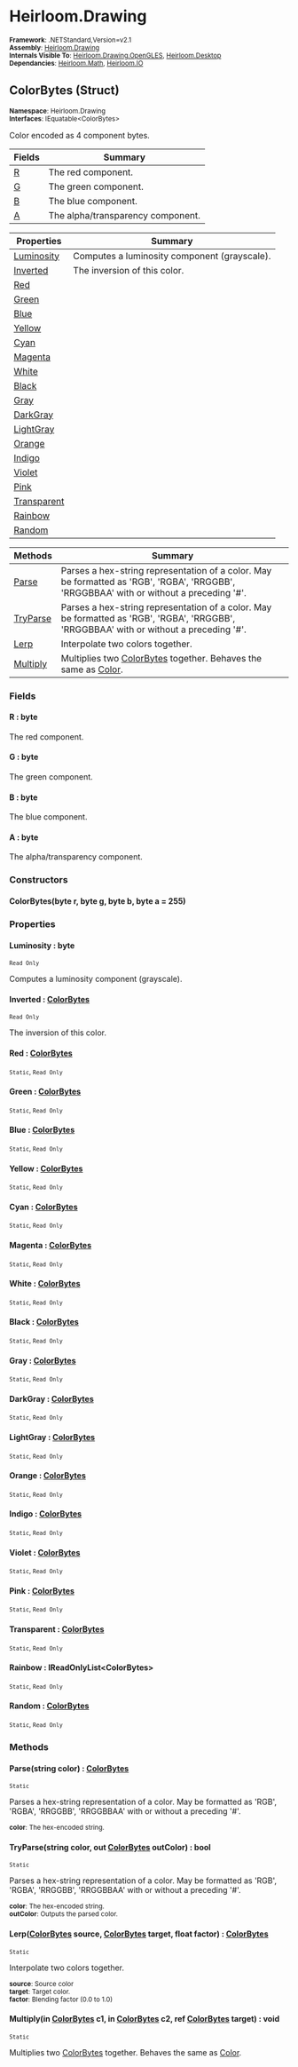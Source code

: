 # Heirloom.Drawing

<small>**Framework**: .NETStandard,Version=v2.1</small>  
<small>**Assembly**: [Heirloom.Drawing](../Heirloom.Drawing/Heirloom.Drawing.md)</small>  
<small>**Internals Visible To**: [Heirloom.Drawing.OpenGLES](../Heirloom.Drawing.OpenGLES/Heirloom.Drawing.OpenGLES.md), [Heirloom.Desktop](../Heirloom.Desktop/Heirloom.Desktop.md)</small>  
<small>**Dependancies**: [Heirloom.Math](../Heirloom.Math/Heirloom.Math.md), [Heirloom.IO](../Heirloom.IO/Heirloom.IO.md)</small>  

## ColorBytes (Struct)
<small>**Namespace**: Heirloom.Drawing</sub></small>  
<small>**Interfaces**: IEquatable\<ColorBytes></small>  

Color encoded as 4 component bytes.

| Fields          | Summary                           |
|-----------------|-----------------------------------|
| [R](#RCDCAB7F0) | The red component.                |
| [G](#GCDCAB7DB) | The green component.              |
| [B](#BCDCAB7E0) | The blue component.               |
| [A](#ACDCAB7DD) | The alpha/transparency component. |

| Properties                  | Summary                                      |
|-----------------------------|----------------------------------------------|
| [Luminosity](#LUM27143E8B)  | Computes a luminosity component (grayscale). |
| [Inverted](#INVDE5124E3)    | The inversion of this color.                 |
| [Red](#RED5F786973)         |                                              |
| [Green](#GREE8614423)       |                                              |
| [Blue](#BLU5D4613EE)        |                                              |
| [Yellow](#YELCC917366)      |                                              |
| [Cyan](#CYA95C74181)        |                                              |
| [Magenta](#MAGEF2FDA29)     |                                              |
| [White](#WHI1AD967BB)       |                                              |
| [Black](#BLAF663517F)       |                                              |
| [Gray](#GRA1F30CD89)        |                                              |
| [DarkGray](#DAR69CE9AE9)    |                                              |
| [LightGray](#LIG2E3D3CFB)   |                                              |
| [Orange](#ORA78ADA558)      |                                              |
| [Indigo](#IND56133F0)       |                                              |
| [Violet](#VIOD94877FD)      |                                              |
| [Pink](#PINE1E27C5E)        |                                              |
| [Transparent](#TRA962107FC) |                                              |
| [Rainbow](#RAIC72A67E4)     |                                              |
| [Random](#RANE1E4B317)      |                                              |

| Methods                  | Summary                                                                                                                                 |
|--------------------------|-----------------------------------------------------------------------------------------------------------------------------------------|
| [Parse](#PAR50D6FF39)    | Parses a hex-string representation of a color. May be formatted as 'RGB', 'RGBA', 'RRGGBB', 'RRGGBBAA' with or without a preceding '#'. |
| [TryParse](#TRY99E0F751) | Parses a hex-string representation of a color. May be formatted as 'RGB', 'RGBA', 'RRGGBB', 'RRGGBBAA' with or without a preceding '#'. |
| [Lerp](#LERDF0BF6B4)     | Interpolate two colors together.                                                                                                        |
| [Multiply](#MULBEBFA083) | Multiplies two [ColorBytes](Heirloom.Drawing.ColorBytes.md) together. Behaves the same as [Color](Heirloom.Drawing.Color.md).           |

### Fields

#### <a name="RCDCAB7F0"></a>R :  byte

The red component.

#### <a name="GCDCAB7DB"></a>G :  byte

The green component.

#### <a name="BCDCAB7E0"></a>B :  byte

The blue component.

#### <a name="ACDCAB7DD"></a>A :  byte

The alpha/transparency component.

### Constructors

#### ColorBytes(byte r,  byte g,  byte b,  byte a = 255)

### Properties

#### <a name="LUM27143E8B"></a>Luminosity :  byte

<small>`Read Only`</small>

Computes a luminosity component (grayscale).

#### <a name="INVDE5124E3"></a>Inverted : [ColorBytes](Heirloom.Drawing.ColorBytes.md)

<small>`Read Only`</small>

The inversion of this color.

#### <a name="RED5F786973"></a>Red : [ColorBytes](Heirloom.Drawing.ColorBytes.md)

<small>`Static`, `Read Only`</small>

#### <a name="GREE8614423"></a>Green : [ColorBytes](Heirloom.Drawing.ColorBytes.md)

<small>`Static`, `Read Only`</small>

#### <a name="BLU5D4613EE"></a>Blue : [ColorBytes](Heirloom.Drawing.ColorBytes.md)

<small>`Static`, `Read Only`</small>

#### <a name="YELCC917366"></a>Yellow : [ColorBytes](Heirloom.Drawing.ColorBytes.md)

<small>`Static`, `Read Only`</small>

#### <a name="CYA95C74181"></a>Cyan : [ColorBytes](Heirloom.Drawing.ColorBytes.md)

<small>`Static`, `Read Only`</small>

#### <a name="MAGEF2FDA29"></a>Magenta : [ColorBytes](Heirloom.Drawing.ColorBytes.md)

<small>`Static`, `Read Only`</small>

#### <a name="WHI1AD967BB"></a>White : [ColorBytes](Heirloom.Drawing.ColorBytes.md)

<small>`Static`, `Read Only`</small>

#### <a name="BLAF663517F"></a>Black : [ColorBytes](Heirloom.Drawing.ColorBytes.md)

<small>`Static`, `Read Only`</small>

#### <a name="GRA1F30CD89"></a>Gray : [ColorBytes](Heirloom.Drawing.ColorBytes.md)

<small>`Static`, `Read Only`</small>

#### <a name="DAR69CE9AE9"></a>DarkGray : [ColorBytes](Heirloom.Drawing.ColorBytes.md)

<small>`Static`, `Read Only`</small>

#### <a name="LIG2E3D3CFB"></a>LightGray : [ColorBytes](Heirloom.Drawing.ColorBytes.md)

<small>`Static`, `Read Only`</small>

#### <a name="ORA78ADA558"></a>Orange : [ColorBytes](Heirloom.Drawing.ColorBytes.md)

<small>`Static`, `Read Only`</small>

#### <a name="IND56133F0"></a>Indigo : [ColorBytes](Heirloom.Drawing.ColorBytes.md)

<small>`Static`, `Read Only`</small>

#### <a name="VIOD94877FD"></a>Violet : [ColorBytes](Heirloom.Drawing.ColorBytes.md)

<small>`Static`, `Read Only`</small>

#### <a name="PINE1E27C5E"></a>Pink : [ColorBytes](Heirloom.Drawing.ColorBytes.md)

<small>`Static`, `Read Only`</small>

#### <a name="TRA962107FC"></a>Transparent : [ColorBytes](Heirloom.Drawing.ColorBytes.md)

<small>`Static`, `Read Only`</small>

#### <a name="RAIC72A67E4"></a>Rainbow : IReadOnlyList\<ColorBytes>

<small>`Static`, `Read Only`</small>

#### <a name="RANE1E4B317"></a>Random : [ColorBytes](Heirloom.Drawing.ColorBytes.md)

<small>`Static`, `Read Only`</small>

### Methods

#### <a name="PAR50D6FF39"></a>Parse(string color) : [ColorBytes](Heirloom.Drawing.ColorBytes.md)
<small>`Static`</small>

Parses a hex-string representation of a color. May be formatted as 'RGB', 'RGBA', 'RRGGBB', 'RRGGBBAA' with or without a preceding '#'.

<small>**color**: <param name="color">The hex-encoded string.</param></small>  

#### <a name="TRY99E0F751"></a>TryParse(string color, out [ColorBytes](Heirloom.Drawing.ColorBytes.md) outColor) : bool
<small>`Static`</small>

Parses a hex-string representation of a color. May be formatted as 'RGB', 'RGBA', 'RRGGBB', 'RRGGBBAA' with or without a preceding '#'.

<small>**color**: <param name="color">The hex-encoded string.</param></small>  
<small>**outColor**: <param name="outColor">Outputs the parsed color.</param></small>  

#### <a name="LERDF0BF6B4"></a>Lerp([ColorBytes](Heirloom.Drawing.ColorBytes.md) source, [ColorBytes](Heirloom.Drawing.ColorBytes.md) target, float factor) : [ColorBytes](Heirloom.Drawing.ColorBytes.md)
<small>`Static`</small>

Interpolate two colors together.

<small>**source**: <param name="source">Source color</param></small>  
<small>**target**: <param name="target">Target color.</param></small>  
<small>**factor**: <param name="factor">Blending factor (0.0 to 1.0)</param></small>  

#### <a name="MULBEBFA083"></a>Multiply(in [ColorBytes](Heirloom.Drawing.ColorBytes.md) c1, in [ColorBytes](Heirloom.Drawing.ColorBytes.md) c2, ref [ColorBytes](Heirloom.Drawing.ColorBytes.md) target) : void
<small>`Static`</small>

Multiplies two [ColorBytes](Heirloom.Drawing.ColorBytes.md) together. Behaves the same as [Color](Heirloom.Drawing.Color.md).


